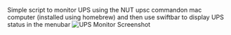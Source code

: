 Simple script to monitor UPS using the NUT upsc commandon mac computer (installed using homebrew) and then use swiftbar to display UPS status in the menubar  ![UPS Monitor Screenshot](https://github.com/user-attachments/assets/2392ee6f-1fff-4f12-b0c1-ceb5614ebe9f)
